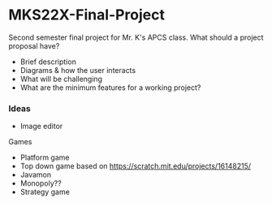 # MKS22X-Final-Project
Second semester final project for Mr. K's APCS class.
What should a project proposal have?
  - Brief description
  - Diagrams & how the user interacts
  - What will be challenging
  - What are the minimum features for a working project?



 ### Ideas
 - Image editor

  Games
  - Platform game
  - Top down game based on https://scratch.mit.edu/projects/16148215/
  - Javamon
  - Monopoly??
  - Strategy game